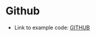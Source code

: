 # Github

- Link to example code: [GITHUB](https://github.com/jonasschmedtmann/ultimate-react-course)